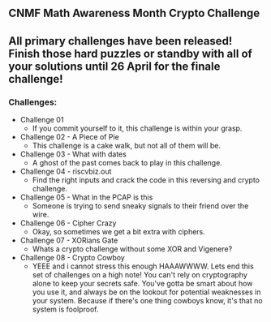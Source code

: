 ## CNMF Math Awareness Month Crypto Challenge

## All primary challenges have been released! Finish those hard puzzles or standby with all of your solutions until 26 April for the finale challenge!

### Challenges:
* Challenge 01
  - If you commit yourself to it, this challenge is within your grasp.
* Challenge 02 - A Piece of Pie
  - This challenge is a cake walk, but not all of them will be.
* Challenge 03 - What with dates
  - A ghost of the past comes back to play in this challenge.
* Challenge 04 - riscvbiz.out
  - Find the right inputs and crack the code in this reversing and crypto challenge.
* Challenge 05 - What in the PCAP is this
  - Someone is trying to send sneaky signals to their friend over the wire.
* Challenge 06 - Cipher Crazy
  - Okay, so sometimes we get a bit extra with ciphers. 
* Challenge 07 - XORians Gate
  - Whats a crypto challenge without some XOR and Vigenere?
* Challenge 08 - Crypto Cowboy
  - YEEE and i cannot stress this enough HAAAWWWW.  Lets end this set of challenges on a high note! 
    You can't rely on cryptography alone to keep your secrets safe. 
	You've gotta be smart about how you use it, and always be on the lookout for potential weaknesses in your system. 
	Because if there's one thing cowboys know, it's that no system is foolproof.

